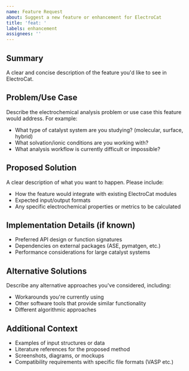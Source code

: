 ```yaml
---
name: Feature Request
about: Suggest a new feature or enhancement for ElectroCat
title: 'feat: '
labels: enhancement
assignees: ''
---
```


## Summary
A clear and concise description of the feature you'd like to see in ElectroCat.

## Problem/Use Case
Describe the electrochemical analysis problem or use case this feature would address. For example:
- What type of catalyst system are you studying? (molecular, surface, hybrid)
- What solvation/ionic conditions are you working with?
- What analysis workflow is currently difficult or impossible?

## Proposed Solution
A clear description of what you want to happen. Please include:
- How the feature would integrate with existing ElectroCat modules
- Expected input/output formats
- Any specific electrochemical properties or metrics to be calculated

## Implementation Details (if known)
- Preferred API design or function signatures
- Dependencies on external packages (ASE, pymatgen, etc.)
- Performance considerations for large catalyst systems

## Alternative Solutions
Describe any alternative approaches you've considered, including:
- Workarounds you're currently using
- Other software tools that provide similar functionality
- Different algorithmic approaches

## Additional Context
- Examples of input structures or data
- Literature references for the proposed method
- Screenshots, diagrams, or mockups
- Compatibility requirements with specific file formats (VASP etc.)
